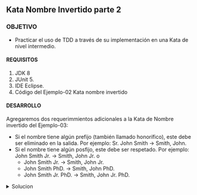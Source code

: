 ## Kata Nombre Invertido parte 2

### OBJETIVO 

- Practicar el uso de TDD a través de su implementación en una Kata de nivel intermedio.

#### REQUISITOS 

1. JDK 8
2. JUnit 5.
3. IDE Eclipse.
4. Código del Ejemplo-02 Kata nombre invertido

#### DESARROLLO

Agregaremos dos requerimmientos adicionales a la Kata de Nombre invertido del Ejemplo-03:

 - Si el nombre tiene algún prefijo (también llamado honorífico), este debe ser eliminado en la salida. Por ejemplo: Sr. John Smith -> Smith, John.
 - Si el nombre tiene algún posfijo, este debe ser respetado. Por ejemplo: John Smith Jr. -> Smith, John Jr. o
 	- John Smith Jr. -> Smith, John Jr.
	- John Smith PhD. -> Smith, John PhD.
	- John Smith Jr. PhD. -> Smith, John Jr. PhD.

<details>
	<summary>Solucion</summary>
	
1. Abre el código del Ejemplo-02 Kata Nombre Invertido.

2. Agrega la prueba para validar el primer requerimiento:

```java
	@Test
	void eliminaPrefijo() {
		assertEquals("Smith, John", NameInverter.invierte("Sr. John Smith"));
	}
```
Ejecuta la prueba para que compruebes que falla. 

![imagen](img/figura_01.png)

3. Agrega el código que hace que la prueba se ejecute de forma correcta.

```java
	public static String invierte(String nombre) {
			
		List<String> elementosNombre =  new ArrayList<String>(Arrays.asList(nombre.trim().split("\\s+")));
		
		if("Sr.".equals(elementosNombre.get(0))) {
			elementosNombre.remove(0);
		}
		
		if(elementosNombre.size() > 1)
			return String.format("%s, %s", elementosNombre.get(1), elementosNombre.get(0));
		
		return elementosNombre.get(0);
	}
```
En el código anterior, reemplazamos el arrelo de String que veníamos usando, con un ArrrayList; de esta forma se facilita el eliminar el elemento del índice indicado (0).

Ejecuta nuevamente la prueba para comprobar que funciona correctamente:

![imagen](img/figura_02.png)

4. Agrega un caso de prueba adicional para eliminar el prefijo, pero en este caso usando el prefijo "Sra.":

```java
	@Test
	void eliminaPrefijo() {
		assertEquals("Smith, John", NameInverter.invierte("Sr. John Smith"));
		assertEquals("Smith, Jane", NameInverter.invierte("Sra. Jane Smith"));
	}
```

Si ejecutas el caso de prueba, este debe fallar.

5. Esccribe el código que hace que la prueba pase correctamente:

```java
	public static String invierte(String nombre) {
			
		List<String> elementosNombre =  new ArrayList<String>(Arrays.asList(nombre.trim().split("\\s+")));
		
		if(esHonorifico(elementosNombre.get(0))) {
			elementosNombre.remove(0);
		}
		
		if(elementosNombre.size() > 1)
			return String.format("%s, %s", elementosNombre.get(1), elementosNombre.get(0));
		
		return elementosNombre.get(0);
	}
	
	private static boolean esHonorifico(String elemento) {
		List<String> honorificos = new ArrayList<String>(Arrays.asList(new String[] {"Sr.", "Sra."}));
		
		return honorificos.contains(elemento);
	}
```

Ejecuta nuevamente la prueba para comprobar que pasa de forma correcta.

6. Implementa el segundo requerimiento, recuerda que primero debes agregar la prueba:

```java
	@Test
	void mantenPrefijo() {
		assertEquals("Smith, John Sr.", NameInverter.invierte("Sr. John Smith Sr."));
	}
```

Ejecuta la prueba, la cual no debe pasar.

7. Implementa el código para que la prueba pase de forma correcta:

```java
	public static String invierte(String nombre) {
			
		List<String> elementosNombre =  new ArrayList<String>(Arrays.asList(nombre.trim().split("\\s+")));
		
		if(esHonorifico(elementosNombre.get(0))) {
			elementosNombre.remove(0);
		}
	
		String postfijo = "";
	
		if(elementosNombre.size() > 2) {
			postfijo = elementosNombre.get(2);
		}
		
		if(elementosNombre.size() > 1)
			return String.format("%s, %s %s", elementosNombre.get(1), elementosNombre.get(0), postfijo).trim();
		
		return elementosNombre.get(0);
	}
```

Ejecuta nuevamente la prueba para comprobar que todo funciona de forma correcta.

8. Agrega una última prueba para valir que se mantienen los postfijos:

```java
	@Test
	void mantenPrefijo() {
		assertEquals("Smith, John Sr.", NameInverter.invierte("Sr. John Smith Sr."));
		assertEquals("Smith, John Sr. PhD.", NameInverter.invierte("Sr. John Smith Sr. PhD."));
	}
```

9. Agrega el código para que la prueba pase de forma correcta:

```java
	public static String invierte(String nombre) {

		List<String> elementosNombre = new ArrayList<String>(Arrays.asList(nombre.trim().split("\\s+")));

		if (esHonorifico(elementosNombre.get(0))) {
			elementosNombre.remove(0);
		}

		String postfijo = "";

		if (elementosNombre.size() > 2) {
			for (String pf : elementosNombre.subList(2, elementosNombre.size())) {
				postfijo += pf + " ";
			}
		}

		if (elementosNombre.size() > 1)
			return String.format("%s, %s %s", elementosNombre.get(1), elementosNombre.get(0), postfijo).trim();

		return elementosNombre.get(0);
	}
```

Finalmente, ejecuta la prueba para comprobar que todo funciona de manera correcta.
</details> 

